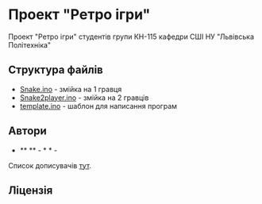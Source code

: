 # Проект "Ретро ігри"

Проект "Ретро ігри" студентів групи КН-115 кафедри СШІ НУ "Львівська Політехніка"

## Структура файлів

* [Snake.ino](https://github.com/DanyloMelnyk/RetroGames/blob/master/Snake.ino) - змійка на 1 гравця
* [Snake2player.ino](https://github.com/DanyloMelnyk/RetroGames/blob/master/Snake2player.ino) - змійка на 2 гравців
* [template.ino](https://github.com/DanyloMelnyk/RetroGames/blob/master/template.ino) - шаблон для написання програм

## Автори

* ** ** - * * - []()

Список дописувачів [тут](https://github.com/DanyloMelnyk/RetroGames/graphs/contributors).

## Ліцензія

